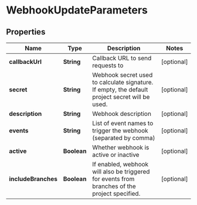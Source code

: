 

# WebhookUpdateParameters

## Properties

Name | Type | Description | Notes
------------ | ------------- | ------------- | -------------
**callbackUrl** | **String** | Callback URL to send requests to |  [optional]
**secret** | **String** | Webhook secret used to calculate signature. If empty, the default project secret will be used. |  [optional]
**description** | **String** | Webhook description |  [optional]
**events** | **String** | List of event names to trigger the webhook (separated by comma) |  [optional]
**active** | **Boolean** | Whether webhook is active or inactive |  [optional]
**includeBranches** | **Boolean** | If enabled, webhook will also be triggered for events from branches of the project specified. |  [optional]



